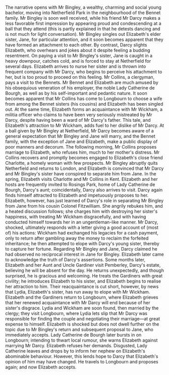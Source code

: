 The narrative opens with Mr Bingley, a wealthy, charming and social young bachelor, moving into Netherfield Park in the neighbourhood of the Bennet family. Mr Bingley is soon well received, while his friend Mr Darcy makes a less favorable first impression by appearing proud and condescending at a ball that they attend (this is partly explained in that he detests dancing and is not much for light conversation). Mr Bingley singles out Elizabeth's elder sister, Jane, for particular attention, and it soon becomes apparent that they have formed an attachment to each other. By contrast, Darcy slights Elizabeth, who overhears and jokes about it despite feeling a budding resentment. On paying a visit to Mr Bingley's sister, Jane is caught in a heavy downpour, catches cold, and is forced to stay at Netherfield for several days. Elizabeth arrives to nurse her sister and is thrown into frequent company with Mr Darcy, who begins to perceive his attachment to her, but is too proud to proceed on this feeling. Mr Collins, a clergyman, pays a visit to the Bennets. Mr Bennet and Elizabeth are much amused by his obsequious veneration of his employer, the noble Lady Catherine de Bourgh, as well as by his self-important and pedantic nature. It soon becomes apparent that Mr Collins has come to Longbourn to choose a wife from among the Bennet sisters (his cousins) and Elizabeth has been singled out. At the same time, Elizabeth forms an acquaintance with Mr Wickham, a militia officer who claims to have been very seriously mistreated by Mr Darcy, despite having been a ward of Mr Darcy's father. This tale, and Elizabeth's attraction to Mr Wickham, adds fuel to her dislike of Mr Darcy. At a ball given by Mr Bingley at Netherfield, Mr Darcy becomes aware of a general expectation that Mr Bingley and Jane will marry, and the Bennet family, with the exception of Jane and Elizabeth, make a public display of poor manners and decorum. The following morning, Mr Collins proposes marriage to Elizabeth, who refuses him, much to her mother's distress. Mr Collins recovers and promptly becomes engaged to Elizabeth's close friend Charlotte, a homely woman with few prospects. Mr Bingley abruptly quits Netherfield and returns to London, and Elizabeth is convinced that Mr Darcy and Mr Bingley's sister have conspired to separate him from Jane. In the spring, Elizabeth visits Charlotte and Mr Collins in Kent. Elizabeth and her hosts are frequently invited to Rosings Park, home of Lady Catherine de Bourgh, Darcy's aunt; coincidentally, Darcy also arrives to visit. Darcy again finds himself attracted to Elizabeth and impetuously proposes to her. Elizabeth, however, has just learned of Darcy's role in separating Mr Bingley from Jane from his cousin Colonel Fitzwilliam. She angrily rebukes him, and a heated discussion follows; she charges him with destroying her sister's happiness, with treating Mr Wickham disgracefully, and with having conducted himself towards her in an ungentleman-like manner. Mr Darcy, shocked, ultimately responds with a letter giving a good account of (most of) his actions: Wickham had exchanged his legacies for a cash payment, only to return after gambling away the money to reclaim the forfeited inheritance; he then attempted to elope with Darcy's young sister, thereby to capture her fortune. Regarding Mr Bingley and Jane, Darcy claimed he had observed no reciprocal interest in Jane for Bingley. Elizabeth later came to acknowledge the truth of Darcy's assertions. Some months later, Elizabeth and her Aunt and Uncle Gardiner visit Pemberley, Darcy's estate, believing he will be absent for the day. He returns unexpectedly, and though surprised, he is gracious and welcoming. He treats the Gardiners with great civility; he introduces Elizabeth to his sister, and Elizabeth begins to realise her attraction to him. Their reacquaintance is cut short, however, by news that Lydia, Elizabeth's sister, has run away to elope with Mr Wickham. Elizabeth and the Gardiners return to Longbourn, where Elizabeth grieves that her renewed acquaintance with Mr Darcy will end because of her sister's disgrace. Lydia and Wickham are soon found, then married by the clergy; they visit Longbourn, where Lydia lets slip that Mr Darcy was responsible for finding the couple and negotiating their marriage—at great expense to himself. Elizabeth is shocked but does not dwell further on the topic due to Mr Bingley's return and subsequent proposal to Jane, who immediately accepts. Lady Catherine de Bourgh later bursts in on Longbourn; intending to thwart local rumour, she warns Elizabeth against marrying Mr Darcy. Elizabeth refuses her demands. Disgusted, Lady Catherine leaves and drops by to inform her nephew on Elizabeth's abominable behaviour. However, this lends hope to Darcy that Elizabeth's opinion of him may have changed. He travels to Longbourn and proposes again; and now Elizabeth accepts.